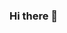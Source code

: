 ### Hi there 👋

<!--
**RudakovskyS/RudakovskyS** is a ✨ _special_ ✨ repository because its `README.md` (this file) appears on your GitHub profile.

Here are some ideas to get you started:

- 🔭 I’m currently working on ...
- 🌱 I’m currently learning ...
- 👯 I’m looking to collaborate on ...
- 🤔 I’m looking for help with ...
- 💬 Ask me about ...
- 📫 How to reach me:![icons8-telegram-app-48](https://user-images.githubusercontent.com/82121272/216679094-79d3c94f-275f-440a-b3c5-74884ce44588.png) Telegram @nudaisho
- 😄 Pronouns: ...
- ⚡ Fun fact: ...
-->
